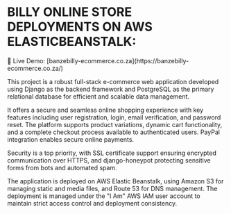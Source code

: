 <h1>BILLY ONLINE STORE DEPLOYMENTS ON AWS ELASTICBEANSTALK:</h1>
🚀 Live Demo: [banzebilly-ecommerce.co.za](https://banzebilly-ecommerce.co.za/)


This project is a robust full-stack e-commerce web application developed using Django as the backend framework and PostgreSQL as the primary relational database for efficient and scalable data management.

It offers a secure and seamless online shopping experience with key features including user registration, login, email verification, and password reset. The platform supports product variations, dynamic cart functionality, and a complete checkout process available to authenticated users. PayPal integration enables secure online payments.

Security is a top priority, with SSL certificate support ensuring encrypted communication over HTTPS, and django-honeypot protecting sensitive forms from bots and automated spam.

The application is deployed on AWS Elastic Beanstalk, using Amazon S3 for managing static and media files, and Route 53 for DNS management. The deployment is managed under the "I Am" AWS IAM user account to maintain strict access control and deployment consistency.
